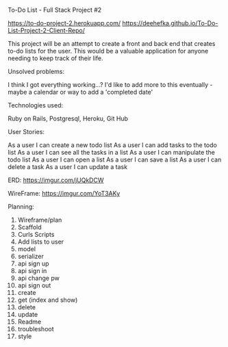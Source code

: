 To-Do List - Full Stack Project #2

https://to-do-project-2.herokuapp.com/
https://deehefka.github.io/To-Do-List-Project-2-Client-Repo/

This project will be an attempt to create a front and back end that creates to-do lists for the user. This would be a valuable application for anyone needing to keep track of their life.

Unsolved problems:

I think I got everything working...?
I'd like to add more to this eventually - maybe a calendar or way to add a 'completed date'

Technologies used:

Ruby on Rails, Postgresql, Heroku, Git Hub

User Stories:

  As a user I can create a new todo list
  As a user I can add tasks to the todo list
  As a user I can see all the tasks in a list
  As a user I can manipulate the todo list
    As a user I can open a list
    As a user I can save a list
    As a user I can delete a task
    As a user I can update a task

ERD:
https://imgur.com/jUQkDCW

WireFrame:
https://imgur.com/YoT3AKy

Planning:

1) Wireframe/plan
2) Scaffold
3) Curls Scripts
4) Add lists to user
5) model
6) serializer
7) api sign up
8) api sign in
9) api change pw
10) api sign out
11) create
12) get (index and show)
13) delete
14) update
15) Readme
16) troubleshoot
17) style
